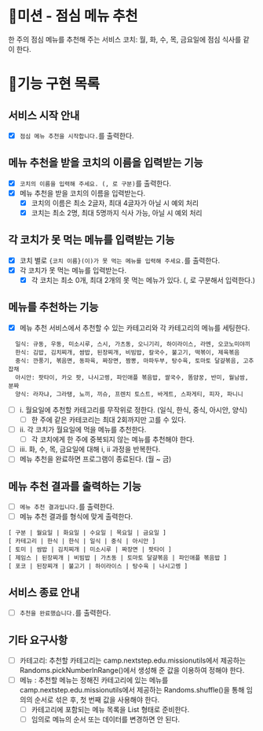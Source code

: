 # 🚀미션 - 점심 메뉴 추천

한 주의 점심 메뉴를 추천해 주는 서비스
코치: 월, 화, 수, 목, 금요일에 점심 식사를 같이 한다.

# 📝기능 구현 목록

## 서비스 시작 안내

- [x] `점심 메뉴 추천을 시작합니다.`를 출력한다.

## 메뉴 추천을 받을 코치의 이름을 입력받는 기능

- [x] `코치의 이름을 입력해 주세요. (, 로 구분)`를 출력한다.
- [x] 메뉴 추천을 받을 코치의 이름을 입력받는다.
  - [x] 코치의 이름은 최소 2글자, 최대 4글자가 아닐 시 예외 처리
  - [x] 코치는 최소 2명, 최대 5명까지 식사 가능, 아닐 시 예외 처리

## 각 코치가 못 먹는 메뉴를 입력받는 기능

- [x] 코치 별로 `{코치 이름}(이)가 못 먹는 메뉴를 입력해 주세요.`를 출력한다.
- [x] 각 코치가 못 먹는 메뉴를 입력받는다.
  - [x] 각 코치는 최소 0개, 최대 2개의 못 먹는 메뉴가 있다. (, 로 구분해서 입력한다.)

## 메뉴를 추천하는 기능

- [x] 메뉴 추천 서비스에서 추천할 수 있는 카테고리와 각 카테고리의 메뉴를 세팅한다.
```
  일식: 규동, 우동, 미소시루, 스시, 가츠동, 오니기리, 하이라이스, 라멘, 오코노미야끼
  한식: 김밥, 김치찌개, 쌈밥, 된장찌개, 비빔밥, 칼국수, 불고기, 떡볶이, 제육볶음
  중식: 깐풍기, 볶음면, 동파육, 짜장면, 짬뽕, 마파두부, 탕수육, 토마토 달걀볶음, 고추잡채
  아시안: 팟타이, 카오 팟, 나시고렝, 파인애플 볶음밥, 쌀국수, 똠얌꿍, 반미, 월남쌈, 분짜
  양식: 라자냐, 그라탱, 뇨끼, 끼슈, 프렌치 토스트, 바게트, 스파게티, 피자, 파니니
```

- [ ] i. 월요일에 추천할 카테고리를 무작위로 정한다. (일식, 한식, 중식, 아시안, 양식)
  - [ ] 한 주에 같은 카테코리는 최대 2회까지만 고를 수 있다.
- [ ] ii. 각 코치가 월요일에 먹을 메뉴를 추천한다.
  - [ ] 각 코치에게 한 주에 중복되지 않는 메뉴를 추천해야 한다.
- [ ] iii. 화, 수, 목, 금요일에 대해 i, ii 과정을 반복한다.
- [ ] 메뉴 추천을 완료하면 프로그램이 종료된다. (월 ~ 금)

## 메뉴 추천 결과를 출력하는 기능

- [ ] `메뉴 추천 결과입니다.`를 출력한다.
- [ ] 메뉴 추천 결과를 형식에 맞게 출력한다.
```
[ 구분 | 월요일 | 화요일 | 수요일 | 목요일 | 금요일 ]
[ 카테고리 | 한식 | 한식 | 일식 | 중식 | 아시안 ]
[ 토미 | 쌈밥 | 김치찌개 | 미소시루 | 짜장면 | 팟타이 ]
[ 제임스 | 된장찌개 | 비빔밥 | 가츠동 | 토마토 달걀볶음 | 파인애플 볶음밥 ]
[ 포코 | 된장찌개 | 불고기 | 하이라이스 | 탕수육 | 나시고렝 ]
```
 
## 서비스 종료 안내

- [ ] `추천을 완료했습니다.`를 출력한다.



## 기타 요구사항

- [ ] 카테고리: 추천할 카테고리는 camp.nextstep.edu.missionutils에서 제공하는 Randoms.pickNumberInRange()에서 생성해 준 값을 이용하여 정해야 한다.
- [ ] 메뉴 : 추천할 메뉴는 정해진 카테고리에 있는 메뉴를 camp.nextstep.edu.missionutils에서 제공하는 Randoms.shuffle()을 통해 임의의 순서로 섞은 후, 첫 번째 값을 사용해야 한다.
  - [ ] 카테고리에 포함되는 메뉴 목록을 List<String> 형태로 준비한다.
  - [ ] 임의로 메뉴의 순서 또는 데이터를 변경하면 안 된다.
